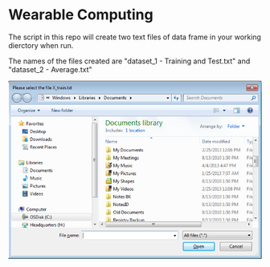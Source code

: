 Wearable Computing
==================

The script in this repo will create two text files of data frame in your working dierctory when run.

The names of the files created are "dataset_1 - Training and Test.txt" and "dataset_2 - Average.txt"

![alt tag](https://raw.githubusercontent.com/reevaedd/WearableComputing/master/FileBrowser.png "File browser opened by the script. Please select the file specified")
